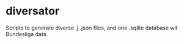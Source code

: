 # diversator
Scripts to generate diverse .j .json files, and one .sqlite database wit Bundesliga data.
